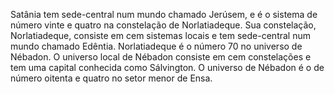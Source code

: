 ﻿Satânia tem sede-central num mundo chamado Jerúsem, e é o sistema de número vinte e quatro na constelação de Norlatiadeque. Sua constelação, Norlatiadeque, consiste em cem sistemas locais e tem sede-central num mundo chamado Edêntia. Norlatiadeque é o número 70 no universo de Nébadon. O universo local de Nébadon consiste em cem constelações e tem uma capital conhecida como Sálvington. O universo de Nébadon é o de número oitenta e quatro no setor menor de Ensa.